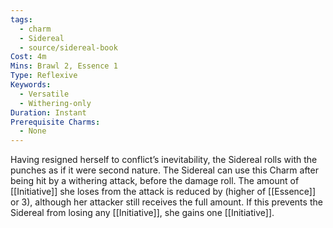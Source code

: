 ```yaml
---
tags:
  - charm
  - Sidereal
  - source/sidereal-book
Cost: 4m
Mins: Brawl 2, Essence 1
Type: Reflexive
Keywords:
  - Versatile
  - Withering-only
Duration: Instant
Prerequisite Charms:
  - None
---
```

Having resigned herself to conflict’s inevitability, the Sidereal rolls with the punches as if it were second nature. The Sidereal can use this Charm after being hit by a withering attack, before the damage roll. The amount of [[Initiative]] she loses from the attack is reduced by (higher of [[Essence]] or 3), although her attacker still receives the full amount. If this prevents the Sidereal from losing any [[Initiative]], she gains one [[Initiative]].
